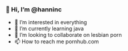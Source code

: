 ### 👋 Hi, I’m @hanninc
- 👀 I’m interested in everything
- 🌱 I’m currently learning java
- 💞️ I’m looking to collaborate on lesbian porn
- 📫 How to reach me pornhub.com
